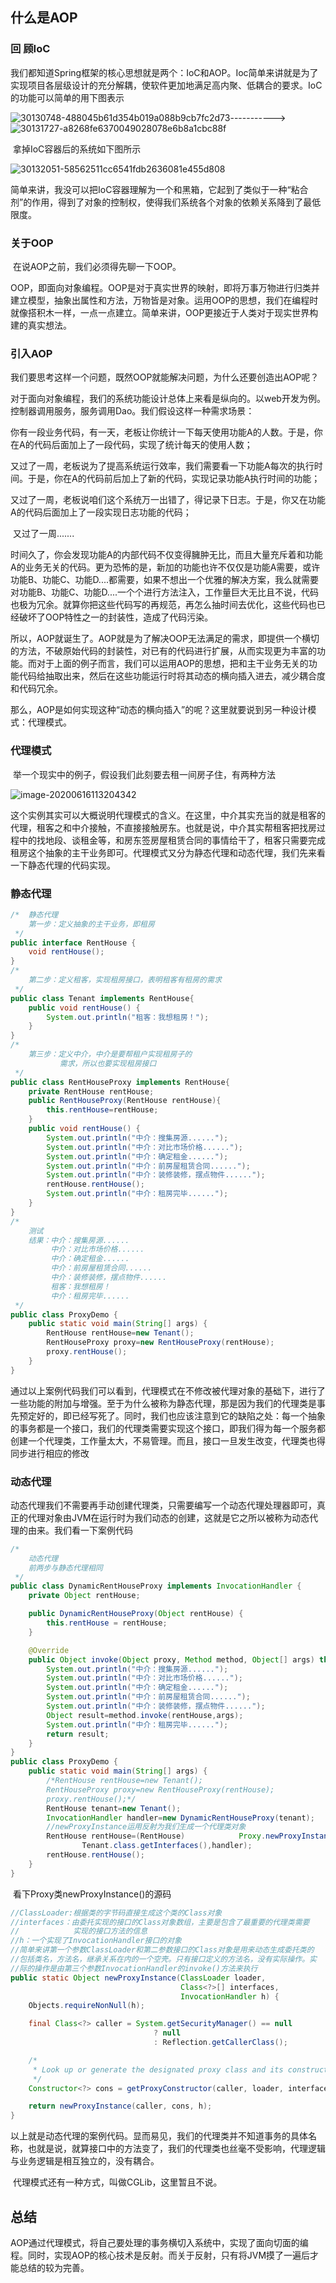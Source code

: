 ## 什么是AOP

### 回	顾IoC

​		我们都知道Spring框架的核心思想就是两个：IoC和AOP。Ioc简单来讲就是为了实现项目各层级设计的充分解耦，使软件更加地满足高内聚、低耦合的要求。IoC的功能可以简单的用下图表示

![30130748-488045b61d354b019a088b9cb7fc2d73](C:\Users\mylov\Desktop\30130748-488045b61d354b019a088b9cb7fc2d73.png)----------->![30131727-a8268fe6370049028078e6b8a1cbc88f](C:\Users\mylov\Desktop\30131727-a8268fe6370049028078e6b8a1cbc88f.png)

​			拿掉IoC容器后的系统如下图所示

![30132051-58562511cc6541fdb2636081e455d808](C:\Users\mylov\Desktop\30132051-58562511cc6541fdb2636081e455d808.png)

​			简单来讲，我没可以把IoC容器理解为一个和黑箱，它起到了类似于一种“粘合剂”的作用，得到了对象的控制权，使得我们系统各个对象的依赖关系降到了最低限度。

### 关于OOP

​		在说AOP之前，我们必须得先聊一下OOP。

​		OOP，即面向对象编程。OOP是对于真实世界的映射，即将万事万物进行归类并建立模型，抽象出属性和方法，万物皆是对象。运用OOP的思想，我们在编程时就像搭积木一样，一点一点建立。简单来讲，OOP更接近于人类对于现实世界构建的真实想法。

### 引入AOP

​		我们要思考这样一个问题，既然OOP就能解决问题，为什么还要创造出AOP呢？

​		对于面向对象编程，我们的系统功能设计总体上来看是纵向的。以web开发为例。控制器调用服务，服务调用Dao。我们假设这样一种需求场景：

​		你有一段业务代码，有一天，老板让你统计一下每天使用功能A的人数。于是，你在A的代码后面加上了一段代码，实现了统计每天的使用人数；

​		又过了一周，老板说为了提高系统运行效率，我们需要看一下功能A每次的执行时间。于是，你在A的代码前后加上了新的代码，实现记录功能A执行时间的功能；

​		又过了一周，老板说咱们这个系统万一出错了，得记录下日志。于是，你又在功能A的代码后面加上了一段实现日志功能的代码；

​		又过了一周.......

​		时间久了，你会发现功能A的内部代码不仅变得臃肿无比，而且大量充斥着和功能A的业务无关的代码。更为恐怖的是，新加的功能也许不仅仅是功能A需要，或许功能B、功能C、功能D....都需要，如果不想出一个优雅的解决方案，我么就需要对功能B、功能C、功能D....一个个进行方法注入，工作量巨大无比且不说，代码也极为冗余。就算你把这些代码写的再规范，再怎么抽时间去优化，这些代码也已经破坏了OOP特性之一的封装性，造成了代码污染。

​		所以，AOP就诞生了。AOP就是为了解决OOP无法满足的需求，即提供一个横切的方法，不破原始代码的封装性，对已有的代码进行扩展，从而实现更为丰富的功能。而对于上面的例子而言，我们可以运用AOP的思想，把和主干业务无关的功能代码给抽取出来，然后在这些功能运行时将其动态的横向插入进去，减少耦合度和代码冗余。

​		那么，AOP是如何实现这种“动态的横向插入”的呢？这里就要说到另一种设计模式：代理模式。

### 代理模式

​		举一个现实中的例子，假设我们此刻要去租一间房子住，有两种方法

![image-20200616113204342](C:\Users\mylov\Desktop\笔记相关\image-20200616113204342.png)

​		这个实例其实可以大概说明代理模式的含义。在这里，中介其实充当的就是租客的代理，租客之和中介接触，不直接接触房东。也就是说，中介其实帮租客把找房过程中的找地段、谈租金等，和房东签房屋租赁合同的事情给干了，租客只需要完成租房这个抽象的主干业务即可。代理模式又分为静态代理和动态代理，我们先来看一下静态代理的代码实现。

### 静态代理

```java
/*	静态代理
    第一步：定义抽象的主干业务，即租房
 */
public interface RentHouse {
    void rentHouse();
}
/*
    第二步：定义租客，实现租房接口，表明租客有租房的需求
 */
public class Tenant implements RentHouse{
    public void rentHouse() {
        System.out.println("租客：我想租房！");
    }
}
/*
    第三步：定义中介，中介是要帮租户实现租房子的
           需求，所以也要实现租房接口
 */
public class RentHouseProxy implements RentHouse{
    private RentHouse rentHouse;
    public RentHouseProxy(RentHouse rentHouse){
        this.rentHouse=rentHouse;
    }
    public void rentHouse() {
        System.out.println("中介：搜集房源......");
        System.out.println("中介：对比市场价格......");
        System.out.println("中介：确定租金......");
        System.out.println("中介：前房屋租赁合同......");
        System.out.println("中介：装修装修，摆点物件......");
        rentHouse.rentHouse();
        System.out.println("中介：租房完毕......");
    }
}
/*
    测试
    结果：中介：搜集房源......
         中介：对比市场价格......
         中介：确定租金......
         中介：前房屋租赁合同......
         中介：装修装修，摆点物件......
         租客：我想租房！
         中介：租房完毕......
 */
public class ProxyDemo {
    public static void main(String[] args) {
        RentHouse rentHouse=new Tenant();
        RentHouseProxy proxy=new RentHouseProxy(rentHouse);
        proxy.rentHouse();
    }
}

```

​		通过以上案例代码我们可以看到，代理模式在不修改被代理对象的基础下，进行了一些功能的附加与增强。至于为什么被称为静态代理，那是因为我们的代理类是事先预定好的，即已经写死了。同时，我们也应该注意到它的缺陷之处：每一个抽象的事务都是一个接口，我们的代理类需要实现这个接口，即我们得为每一个服务都创建一个代理类，工作量太大，不易管理。而且，接口一旦发生改变，代理类也得同步进行相应的修改

### 动态代理

​		动态代理我们不需要再手动创建代理类，只需要编写一个动态代理处理器即可，真正的代理对象由JVM在运行时为我们动态的创建，这就是它之所以被称为动态代理的由来。我们看一下案例代码

```java
/*
    动态代理
 	前两步与静态代理相同
 */
public class DynamicRentHouseProxy implements InvocationHandler {
    private Object rentHouse;

    public DynamicRentHouseProxy(Object rentHouse) {
        this.rentHouse = rentHouse;
    }

    @Override
    public Object invoke(Object proxy, Method method, Object[] args) throws Throwable {
        System.out.println("中介：搜集房源......");
        System.out.println("中介：对比市场价格......");
        System.out.println("中介：确定租金......");
        System.out.println("中介：前房屋租赁合同......");
        System.out.println("中介：装修装修，摆点物件......");
        Object result=method.invoke(rentHouse,args);
        System.out.println("中介：租房完毕......");
        return result;
    }
}
public class ProxyDemo {
    public static void main(String[] args) {
        /*RentHouse rentHouse=new Tenant();
        RentHouseProxy proxy=new RentHouseProxy(rentHouse);
        proxy.rentHouse();*/
        RentHouse tenant=new Tenant();
        InvocationHandler handler=new DynamicRentHouseProxy(tenant);
        //newProxyInstance运用反射为我们生成一个代理类对象
        RentHouse rentHouse=(RentHouse) 	       Proxy.newProxyInstance(Tenant.class.getClassLoader(),
                Tenant.class.getInterfaces(),handler);
        rentHouse.rentHouse();
    }
}
```

​		看下Proxy类newProxyInstance()的源码

```java
//ClassLoader:根据类的字节码直接生成这个类的Class对象
//interfaces：由委托实现的接口的Class对象数组，主要是包含了最重要的代理类需要
//			  实现的接口方法的信息
//h：一个实现了InvocationHandler接口的对象
//简单来讲第一个参数ClassLoader和第二参数接口的Class对象是用来动态生成委托类的
//包括类名，方法名，继承关系在内的一个空壳。只有接口定义的方法名，没有实际操作。实
//际的操作是由第三个参数InvocationHandler的invoke()方法来执行
public static Object newProxyInstance(ClassLoader loader,
                                      Class<?>[] interfaces,
                                      InvocationHandler h) {
    Objects.requireNonNull(h);

    final Class<?> caller = System.getSecurityManager() == null
                                ? null
                                : Reflection.getCallerClass();

    /*
     * Look up or generate the designated proxy class and its constructor.
     */
    Constructor<?> cons = getProxyConstructor(caller, loader, interfaces);

    return newProxyInstance(caller, cons, h);
}
```

​		以上就是动态代理的案例代码。显而易见，我们的代理类并不知道事务的具体名称，也就是说，就算接口中的方法变了，我们的代理类也丝毫不受影响，代理逻辑与业务逻辑是相互独立的，没有耦合。

​		代理模式还有一种方式，叫做CGLib，这里暂且不说。

## 总结

​		AOP通过代理模式，将自己要处理的事务横切入系统中，实现了面向切面的编程。同时，实现AOP的核心技术是反射。而关于反射，只有将JVM摸了一遍后才能总结的较为完善。